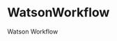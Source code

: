 # WatsonWorkflow
<!DOCTYPE html>
Watson Workflow

<html lang="en">
<head>
	<meta charset="utf-8">
	<title>Watson Health Product and Service Workflow</title>
	<link rel="stylesheet" href="css/style.css">
</head>
<body background="Github Saas Background.png">

</body>
</html>
